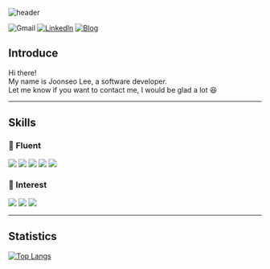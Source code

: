 ![header](https://capsule-render.vercel.app/api?type=waving&color=gradient&height=300&section=header&text=Playground&fontSize=90&fontAlign=35&fontAlignY=45&fontColor=FFFFFF)

![Gmail](https://img.shields.io/badge/niceweather94@gmail.com-EA4335?style=flat-square&logo=gmail&logoColor=white)
[![LinkedIn](https://img.shields.io/badge/JoonseoLee-0A66C2?style=flat-square&logo=linkedin&logoColor=white)](https://www.linkedin.com/in/%EC%A4%80%EC%84%9C-%EC%9D%B4-22501615b/)
[![Blog](https://img.shields.io/badge/Blog-000000?style=flat-square&logo=tistory&logoColor=white)](https://vesselsdiary.tistory.com/)

## Introduce 

Hi there!  
My name is Joonseo Lee, a software developer.  
Let me know if you want to contact me, I would be glad a lot :satisfied:
***

## Skills 

### :muscle: Fluent

<img src="https://img.shields.io/badge/Java-007396?style=flat-square&logo=java&logoColor=white"/> <img src="https://img.shields.io/badge/Spring-6DB33F?style=flat-square&logo=spring&logoColor=white"/> <img src="https://img.shields.io/badge/Javascript-F7DF1E?style=flat-square&logo=javascript&logoColor=white"/> <img src="https://img.shields.io/badge/Typescript-3178C6?style=flat-square&logo=typescript&logoColor=white"/> <img src="https://img.shields.io/badge/Vue-4FC08D?style=flat-square&logo=vuedotjs&logoColor=white"/>

### :eyes: Interest

<img src="https://img.shields.io/badge/Go-00ADD8?style=flat-square&logo=go&logoColor=white"/> <img src="https://img.shields.io/badge/Kubernetes-326CE5?style=flat-square&logo=kubernetes&logoColor=white"/> <img src="https://img.shields.io/badge/AWS-232F3E?style=flat-square&logo=amazonAWS&logoColor=white"/>

***

## Statistics

[![Top Langs](https://github-readme-stats.vercel.app/api/top-langs/?username=joonseolee)](https://github.com/anuraghazra/github-readme-stats)
